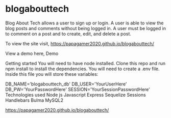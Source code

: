 # blogabouttech


Blog About Tech allows a user to sign up or login. A user is able to view the blog posts and comments without being logged in. A user must be logged in to comment on a post and to create, edit, and delete a post.



To view the site visit, https://papagamer2020.github.io/blogabouttech/

View a demo here, Demo

Getting started
You will need to have node installed. Clone this repo and run npm install to install the dependencies. You will need to create a .env file. Inside this file you will store these variables:

DB_NAME='blogabouttech_db'
DB_USER='YourUserHere'
DB_PW='YourPasswordHere'
SESSION='YourSessionPasswordHere'
Technologies used
Node js
Javascript
Express
Sequelize
Sessions
Handlebars
Bulma
MySQL2






https://papagamer2020.github.io/blogabouttech/